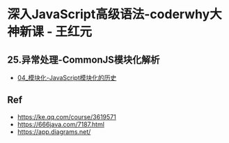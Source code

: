 # 深入JavaScript高级语法-coderwhy大神新课 - 王红元


## 25.异常处理-CommonJS模块化解析

* [04_模块化-JavaScript模块化的历史](./25-04)

## Ref

* <https://ke.qq.com/course/3619571>
* <https://666java.com/7187.html>
* <https://app.diagrams.net/>